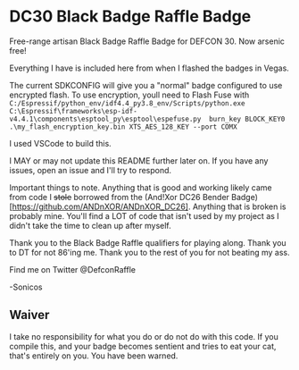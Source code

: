 # DC30 Black Badge Raffle Badge #
Free-range artisan Black Badge Raffle Badge for DEFCON 30. Now arsenic free!

Everything I have is included here from when I flashed the badges in Vegas.

The current SDKCONFIG will give you a "normal" badge configured to use encrypted flash. To use encryption, youll need to Flash Fuse with
`C:/Espressif/python_env/idf4.4_py3.8_env/Scripts/python.exe C:\Espressif\frameworks\esp-idf-v4.4.1\components\esptool_py\esptool\espefuse.py  burn_key BLOCK_KEY0  .\my_flash_encryption_key.bin XTS_AES_128_KEY --port COMX`

I used VSCode to build this.

I MAY or may not update this README further later on. If you have any issues, open an issue and I'll try to respond. 

Important things to note. Anything that is good and working likely came from code I ~~stole~~ borrowed from the (And!Xor DC26 Bender Badge)[https://github.com/ANDnXOR/ANDnXOR_DC26]. Anything that is broken is probably mine. You'll find a LOT of code that isn't used by my project as I didn't take the time to clean up after myself.

Thank you to the Black Badge Raffle qualifiers for playing along. Thank you to DT for not 86'ing me. Thank you to the rest of you for not beating my ass.

Find me on Twitter @DefconRaffle

-Sonicos

## Waiver ##
I take no responsibility for what you do or do not do with this code. If you compile this, and your badge becomes sentient and tries to eat your cat, that's entirely on you. You have been warned.
